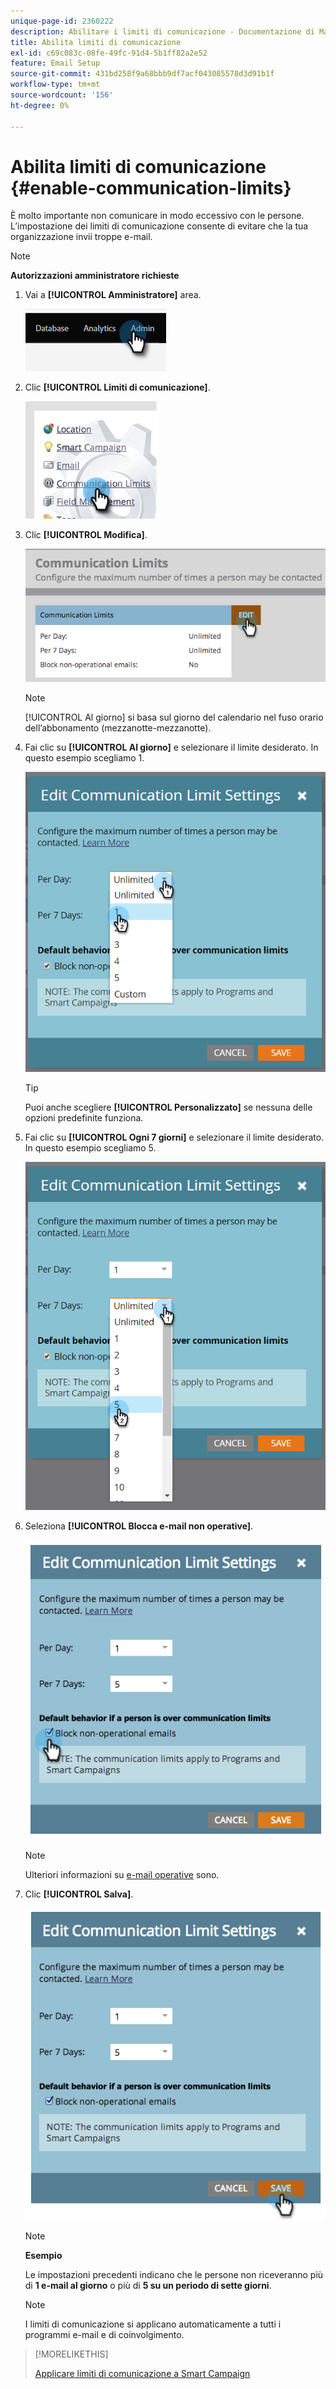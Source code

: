 ```yaml
---
unique-page-id: 2360222
description: Abilitare i limiti di comunicazione - Documentazione di Marketo - Documentazione del prodotto
title: Abilita limiti di comunicazione
exl-id: c69c083c-08fe-49fc-91d4-5b1ff82a2e52
feature: Email Setup
source-git-commit: 431bd258f9a68bbb9df7acf043085578d3d91b1f
workflow-type: tm+mt
source-wordcount: '156'
ht-degree: 0%

---
```


# Abilita limiti di comunicazione {#enable-communication-limits}

È molto importante non comunicare in modo eccessivo con le persone. L’impostazione dei limiti di comunicazione consente di evitare che la tua organizzazione invii troppe e-mail.

>[!NOTE]
>
>**Autorizzazioni amministratore richieste**

1. Vai a **[!UICONTROL Amministratore]** area.

   ![](assets/enable-communication-limits-1.png)

1. Clic **[!UICONTROL Limiti di comunicazione]**.

   ![](assets/enable-communication-limits-2.png)

1. Clic **[!UICONTROL Modifica]**.

   ![](assets/enable-communication-limits-3.png)

   >[!NOTE]
   >
   >[!UICONTROL Al giorno] si basa sul giorno del calendario nel fuso orario dell’abbonamento (mezzanotte-mezzanotte).

1. Fai clic su **[!UICONTROL Al giorno]** e selezionare il limite desiderato. In questo esempio scegliamo 1.

   ![](assets/enable-communication-limits-4.png)

   >[!TIP]
   >
   >Puoi anche scegliere **[!UICONTROL Personalizzato]** se nessuna delle opzioni predefinite funziona.

1. Fai clic su **[!UICONTROL Ogni 7 giorni]** e selezionare il limite desiderato. In questo esempio scegliamo 5.

   ![](assets/enable-communication-limits-5.png)

1. Seleziona **[!UICONTROL Blocca e-mail non operative]**.

   ![](assets/enable-communication-limits-6.png)

   >[!NOTE]
   >
   >Ulteriori informazioni su [e-mail operative](/help/marketo/product-docs/email-marketing/general/functions-in-the-editor/make-an-email-operational.md) sono.

1. Clic **[!UICONTROL Salva]**.

   ![](assets/enable-communication-limits-7.png)

   >[!NOTE]
   >
   >**Esempio**
   >
   >Le impostazioni precedenti indicano che le persone non riceveranno più di **1 e-mail al giorno** o più di **5 su un periodo di sette giorni**.

   >[!NOTE]
   >
   >I limiti di comunicazione si applicano automaticamente a tutti i programmi e-mail e di coinvolgimento.

>[!MORELIKETHIS]
>
>[Applicare limiti di comunicazione a Smart Campaign](/help/marketo/product-docs/core-marketo-concepts/smart-campaigns/using-smart-campaigns/apply-communication-limits-to-smart-campaign.md)
